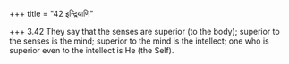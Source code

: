 +++
title = "42 इन्द्रियाणि"

+++
3.42 They say that the senses are superior (to the body); superior to
the senses is the mind; superior to the mind is the intellect; one who
is superior even to the intellect is He (the Self).
